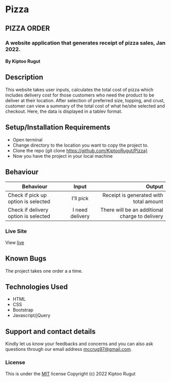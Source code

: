 # Pizza
## PIZZA ORDER
### A website application that generates receipt of pizza sales, Jan 2022.
#### By Kiptoo Rugut
## Description
This website takes user inputs, calculates the total cost of pizza which includes delivery cost for those customers who need the product to be deliver at their location. After selection of preferred size, topping, and crust, customer can view a summary of the total cost of what he/she selected and checkout. Here, the data is displayed in a tablev format.
## Setup/Installation Requirements
* Open terminal
* Change directory to the location you want to copy the project to.
* Clone the repo {git clone https://github.com/KiptooRugut/Pizza}
* Now you have the project in your local machine
## Behaviour
| Behaviour                            |      Input      |                                         Output |
| ------------------------------------ | :-------------: | ---------------------------------------------: |
| Check if pick up option is selected  |    I'll pick    |         Receipt is generated with total amount |
| Check if delivery option is selected | I need delivery | There will be an additional charge to delivery |
### Live Site
View [live](https://kiptoorugut.github.io/Pizza/)
## Known Bugs
The project takes one order a a time.
## Technologies Used
* HTML
* CSS
* Bootstrap
* Javascript/jQuery
## Support and contact details
Kindly let us know your feedbacks and concerns and you can also ask questions through our email address mccrug97@gmail.com.
### License
This is under the [MIT](https://github.com/KiptooRugut/Pizza/blob/master/LICENSEE) license
Copyright (c) 2022 Kiptoo Rugut
